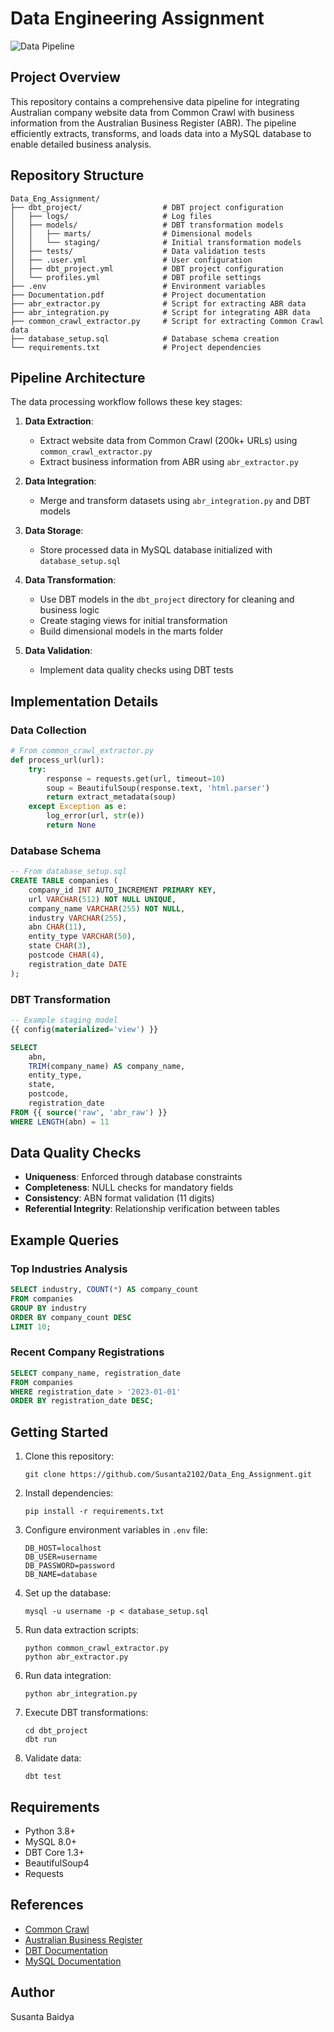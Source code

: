 # Data Engineering Assignment

![Data Pipeline](https://via.placeholder.com/800x200?text=Australian+Company+Data+Pipeline)

## Project Overview

This repository contains a comprehensive data pipeline for integrating Australian company website data from Common Crawl with business information from the Australian Business Register (ABR). The pipeline efficiently extracts, transforms, and loads data into a MySQL database to enable detailed business analysis.

## Repository Structure

```
Data_Eng_Assignment/
├── dbt_project/                  # DBT project configuration
│   ├── logs/                     # Log files
│   ├── models/                   # DBT transformation models
│   │   ├── marts/                # Dimensional models
│   │   └── staging/              # Initial transformation models
│   ├── tests/                    # Data validation tests
│   ├── .user.yml                 # User configuration
│   ├── dbt_project.yml           # DBT project configuration
│   └── profiles.yml              # DBT profile settings
├── .env                          # Environment variables
├── Documentation.pdf             # Project documentation
├── abr_extractor.py              # Script for extracting ABR data
├── abr_integration.py            # Script for integrating ABR data
├── common_crawl_extractor.py     # Script for extracting Common Crawl data
├── database_setup.sql            # Database schema creation
└── requirements.txt              # Project dependencies
```

## Pipeline Architecture

The data processing workflow follows these key stages:

1. **Data Extraction**: 
   - Extract website data from Common Crawl (200k+ URLs) using `common_crawl_extractor.py`
   - Extract business information from ABR using `abr_extractor.py`

2. **Data Integration**:
   - Merge and transform datasets using `abr_integration.py` and DBT models

3. **Data Storage**:
   - Store processed data in MySQL database initialized with `database_setup.sql`

4. **Data Transformation**:
   - Use DBT models in the `dbt_project` directory for cleaning and business logic
   - Create staging views for initial transformation
   - Build dimensional models in the marts folder

5. **Data Validation**:
   - Implement data quality checks using DBT tests

## Implementation Details

### Data Collection

```python
# From common_crawl_extractor.py
def process_url(url):
    try:
        response = requests.get(url, timeout=10)
        soup = BeautifulSoup(response.text, 'html.parser')
        return extract_metadata(soup)
    except Exception as e:
        log_error(url, str(e))
        return None
```

### Database Schema

```sql
-- From database_setup.sql
CREATE TABLE companies (
    company_id INT AUTO_INCREMENT PRIMARY KEY,
    url VARCHAR(512) NOT NULL UNIQUE,
    company_name VARCHAR(255) NOT NULL,
    industry VARCHAR(255),
    abn CHAR(11),
    entity_type VARCHAR(50),
    state CHAR(3),
    postcode CHAR(4),
    registration_date DATE
);
```

### DBT Transformation

```sql
-- Example staging model
{{ config(materialized='view') }}

SELECT
    abn,
    TRIM(company_name) AS company_name,
    entity_type,
    state,
    postcode,
    registration_date
FROM {{ source('raw', 'abr_raw') }}
WHERE LENGTH(abn) = 11
```

## Data Quality Checks

- **Uniqueness**: Enforced through database constraints
- **Completeness**: NULL checks for mandatory fields
- **Consistency**: ABN format validation (11 digits)
- **Referential Integrity**: Relationship verification between tables

## Example Queries

### Top Industries Analysis

```sql
SELECT industry, COUNT(*) AS company_count
FROM companies
GROUP BY industry
ORDER BY company_count DESC
LIMIT 10;
```

### Recent Company Registrations

```sql
SELECT company_name, registration_date
FROM companies
WHERE registration_date > '2023-01-01'
ORDER BY registration_date DESC;
```

## Getting Started

1. Clone this repository:
   ```
   git clone https://github.com/Susanta2102/Data_Eng_Assignment.git
   ```

2. Install dependencies:
   ```
   pip install -r requirements.txt
   ```

3. Configure environment variables in `.env` file:
   ```
   DB_HOST=localhost
   DB_USER=username
   DB_PASSWORD=password
   DB_NAME=database
   ```

4. Set up the database:
   ```
   mysql -u username -p < database_setup.sql
   ```

5. Run data extraction scripts:
   ```
   python common_crawl_extractor.py
   python abr_extractor.py
   ```

6. Run data integration:
   ```
   python abr_integration.py
   ```

7. Execute DBT transformations:
   ```
   cd dbt_project
   dbt run
   ```

8. Validate data:
   ```
   dbt test
   ```

## Requirements

- Python 3.8+
- MySQL 8.0+
- DBT Core 1.3+
- BeautifulSoup4
- Requests

## References

- [Common Crawl](https://commoncrawl.org)
- [Australian Business Register](https://data.gov.au)
- [DBT Documentation](https://docs.getdbt.com)
- [MySQL Documentation](https://dev.mysql.com/doc)

## Author

Susanta Baidya

